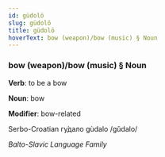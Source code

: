 ```yaml
---
id: güdolö
slug: güdolö
title: güdolö
hoverText: bow (weapon)/bow (music) § Noun
---
```


### bow (weapon)/bow (music) § Noun

**Verb**: to be a bow

**Noun**: bow

**Modifier**: bow-related

Serbo-Croatian гу̀дало gùdalo /ɡǔdalo/

*Balto-Slavic Language Family*